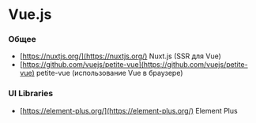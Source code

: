 # Vue.js

### Общее
- [https://nuxtjs.org/](https://nuxtjs.org/) Nuxt.js (SSR для Vue)
- [https://github.com/vuejs/petite-vue](https://github.com/vuejs/petite-vue) petite-vue (использование Vue в браузере)

### UI Libraries
- [https://element-plus.org/](https://element-plus.org/) Element Plus
